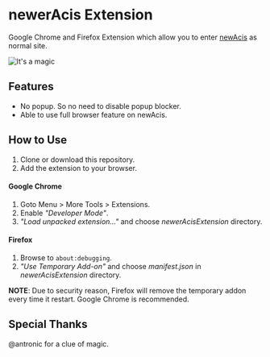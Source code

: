 # newerAcis Extension
Google Chrome and Firefox Extension which allow you to enter [newAcis](https://sinfo.kmutt.ac.th/NewAcis/) as normal site.

![It's a magic](https://media.giphy.com/media/12NUbkX6p4xOO4/giphy.gif)
## Features
- No popup. So no need to disable popup blocker.
- Able to use full browser feature on newAcis.

## How to Use
1. Clone or download this repository.
2. Add the extension to your browser.
#### Google Chrome
1. Goto Menu > More Tools > Extensions.
2. Enable *"Developer Mode"*.
3. *"Load unpacked extension..."* and choose *newerAcisExtension* directory.
#### Firefox
1. Browse to `about:debugging`.
2. *"Use Temporary Add-on"* and choose *manifest.json* in *newerAcisExtension* directory.

**NOTE**: Due to security reason, Firefox will remove the temporary addon every time it restart. Google Chrome is recommended.

## Special Thanks
@antronic for a clue of magic.
